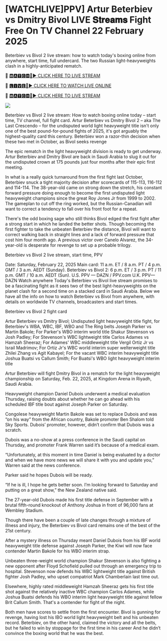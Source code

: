 # [WATCHLIVE]PPV] Artur Beterbiev vs Dmitry Bivol LIVE 𝐒𝐭𝐫𝐞𝐚𝐦𝐬 Fight Free On TV Channel 22 February 2025
Beterbiev vs Bivol 2 live stream: how to watch today's boxing online from anywhere, start time, full undercard. The two Russian light-heavyweights clash in a highly-anticipated rematch.

🔴 [🆆🅰🆃🅲🅷🔴▶️ CLICK HERE TO LIVE STREAM](https://bxila-fsdk-ula-ama.blogspot.com/)

🔴 [🅻🅸🆅🅴🔴▶️ CLICK HERE TO WATCH LIVE ONLINE](https://bxila-fsdk-ula-ama.blogspot.com/)

🔴 [🆆🅰🆃🅲🅷🔴▶️ CLICK HERE TO LIVE STREAM](https://bxila-fsdk-ula-ama.blogspot.com/)

<a href="https://bxila-fsdk-ula-ama.blogspot.com/"><img src="https://camo.githubusercontent.com/fba2f80cc16cb7cee92a7b75e9351357b2314df93a82e6b963b2992db1bc504d/68747470733a2f2f65743230736c616d2e6e65742f77702d636f6e74656e742f75706c6f6164732f323031392f31312f4372696348442d4c6976652d437269636b65742d53747265616d696e672d2545322538302539332d57617463682d4c6976652d437269636b65742d4f6e6c696e652d546f6461792e706e67"></a>


Beterbiev vs Bivol 2 live stream: How to watch boxing online today – start time, TV channel, full fight card. Artur Beterbiev vs Dmitry Bivol 2 – aka The Last Crescendo – for the undisputed world light heavyweight title isn't only one of the best pound-for-pound fights of 2025, it's got arguably the highest-quality card this century. Beterbiev won a razor-thin decision when these two met in October, as Bivol seeks revenge

The epic rematch in the light heavyweight division is ready to get underway. Artur Beterbiev and Dmitry Bivol are back in Saudi Arabia to slug it out for the undisputed crown at 175 pounds just four months after their epic first meeting.

In what is a really quick turnaround from the first fight last October, Beterbiev snuck a tight majority decision after scorecards of 115-113, 116-112 and 114-114. The 38-year-old came on strong down the stretch, his constant forward pressure doing enough to become the first undisputed light heavyweight champions since the great Roy Jones Jr from 1999 to 2002. The gameplan to cut off the ring worked, but the Russian-Canadian will want to correct a tendency to fall over his front foot for a repeat.

There's the odd boxing sage who still thinks Bivol edged the first fight after a strong start in which he landed the better shots. Though becoming the first fighter to take the unbeaten Beterbiev the distance, Bivol will want to correct walking back in straight lines and a lack of forward pressure that cost him four month ago. A previous victor over Canelo Alvarez, the 34-year-old is desperate for revenge to set up a probable trilogy.

Beterbiev vs Bivol 2 live stream, start time, PPV

Date: Saturday, February 22, 2025
Main card: 11 a.m. ET / 8 a.m. PT / 4 p.m. GMT / 3 a.m. AEDT (Sunday).
Beterbiev vs Bivol 2: 6 p.m. ET / 3 p.m. PT / 11 p.m. GMT / 10 a.m. AEDT (Sun).
U.S. PPV — DAZN / PPV.com
U.K. PPV— DAZN
Watch anywhere
Today's Beterbiev vs Bivol live stream promises to be a fascinating fight as it sees two of the best light-heavyweights on the planet clash for a second time on a stacked card in Saudi Arabia. Below we have all the info on how to watch Beterbiev vs Bivol from anywhere, with details on worldwide TV channels, broadcasters and start times.


Beterbiev vs Bivol 2 fight card

Artur Beterbiev vs Dmitry Bivol; Undisputed light heavyweight title fight, for Beterbiev's WBA, WBC, IBF, WBO and The Ring belts
Joseph Parker vs Martin Bakole; For Parker's WBO interim world title
Shakur Stevenson vs Josh Padley; For Stevenson's WBC lightweight title
Carlos Adames vs Hamzah Sheeraz; For Adames' WBC middleweight title
Vergil Ortiz Jr vs Israil Madrimov; For Ortiz Jr's WBC world interim super welterweight title
Zhilei Zhang vs Agit Kabayel; For the vacant WBC interim heavyweight title
Joshua Buatsi vs Callum Smith; For Buatsi's WBO light heavyweight interim title

Artur Beterbiev will fight Dmitry Bivol in a rematch for the light heavyweight championship on Saturday, Feb. 22, 2025, at Kingdom Arena in Riyadh, Saudi Arabia.

Heavyweight champion Daniel Dubois underwent a medical evaluation Thursday, raising doubts about whether he can go ahead with his scheduled IBF title bout against Joseph Parker on Saturday.

Congolese heavyweight Martin Bakole was set to replace Dubois and was “on his way” from the African country, Bakole promoter Ben Shalom told Sky Sports. Dubois’ promoter, however, didn’t confirm that Dubois was a scratch.

Dubois was a no-show at a press conference in the Saudi capital on Thursday, and promoter Frank Warren said it’s because of a medical exam.

“Unfortunately, at this moment in time Daniel is being evaluated by a doctor and when we have more news we will share it with you and update you,” Warren said at the news conference.

Parker said he hopes Dubois will be ready.

“If he is ill, I hope he gets better soon. I’m looking forward to Saturday and putting on a great show,” the New Zealand native said.

The 27-year-old Dubois made his first title defense in September with a brutal fifth-round knockout of Anthony Joshua in front of 96,000 fans at Wembley Stadium.

Though there have been a couple of late changes through a mixture of illness and injury, the Beterbiev vs Bivol card remains one of the best of the 21st century.

After a mystery illness on Thursday meant Daniel Dubois from his IBF world heavyweight title defense against Joseph Parker, the Kiwi will now face contender Martin Bakole for his WBO interim strap.

Unbeaten three-weight world champion Shakur Stevenson is also fighting a new opponent after Floyd Schofield pulled out through an emergency trip to hospital. Stevenson now defends his WBC lightweight title against British fighter Josh Padley, who upset compatriot Mark Chamberlain last time out.

Elsewhere, highly rated middleweight Hamzah Sheeraz gets his first title shot against the relatively inactive WBC champion Carlos Adames, while Joshua Buatsi defends his WBO interim light heavyweight title against fellow Brit Callum Smith. That's a contender for fight of the night.

Both men have scores to settle from the first encounter. Bivol is gunning for revenge, having lost his IBO world light heavyweight belt and his unbeaten record. Beterbiev, on the other hand, claimed the victory and all the belts, but he failed to win by stoppage for the first time in his career And he didn’t convince the boxing world that he was the best.
